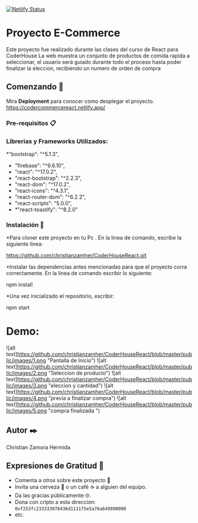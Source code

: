 [![Netlify Status](https://api.netlify.com/api/v1/badges/9361f901-02e4-4807-9f34-259676d36bbe/deploy-status)](https://app.netlify.com/sites/codercommercereact/deploys)

# Proyecto E-Commerce

Este proyecto fue realizado durante las clases del curso de React para CoderHouse
La web muestra un conjunto de productos de comida rapida a seleccionar, el usuario será guiado durante todo el proceso hasta poder finalizar la eleccion, recibiendo un numero de orden de compra 

## Comenzando 🚀



Mira **Deployment** para conocer como desplegar el proyecto.
https://codercommercereact.netlify.app/


### Pre-requisitos 📋

### Librerias y Frameworks Utilizados:
   *"bootstrap": "^5.1.3",
   * "firebase": "^9.6.10",
   * "react": "^17.0.2",
   * "react-bootstrap": "^2.2.3",
   * "react-dom": "^17.0.2",
   * "react-icons": "^4.3.1",
   * "react-router-dom": "^6.2.2",
   * "react-scripts": "5.0.0",
   * *"react-toastify": "^8.2.0"

### Instalación 🔧


*Para cloner este proyecto en tu Pc . En la linea de comando, escribe la siguiente linea:

 https://github.com/christianzamher/CoderHouseReact.git

*Instalar las dependencias antes mencionadas para que el proyecto corra correctamente. En la linea de comando escribir lo siguiente:

npm install

*Una vez inicializado el repositorio, escribir:

npm start

# Demo:
![alt text]https://github.com/christianzamher/CoderHouseReact/blob/master/public/images/1.png "Pantalla de Inicio")
![alt text]https://github.com/christianzamher/CoderHouseReact/blob/master/public/images/2.png "Seleccion de producto")
![alt text]https://github.com/christianzamher/CoderHouseReact/blob/master/public/images/3.png "eleccion y cantidad")
![alt text]https://github.com/christianzamher/CoderHouseReact/blob/master/public/images/4.png "previa a finalizar compra")
![alt text]https://github.com/christianzamher/CoderHouseReact/blob/master/public/images/5.png "compra finalizada ")


## Autor ✒️

Christian Zamora Hermida





## Expresiones de Gratitud 🎁

* Comenta a otros sobre este proyecto 📢
* Invita una cerveza 🍺 o un café ☕ a alguien del equipo. 
* Da las gracias públicamente 🤓.
* Dona con cripto a esta dirección: `0xf253fc233333078436d111175e5a76a649890000`
* etc.

